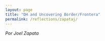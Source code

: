 ```yaml
---
layout: page
title: "DH and Uncovering Border/Frontera"
permalink: /reflections/zapataj/
---
```


*Por Joel Zapata*
